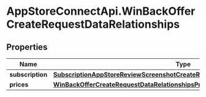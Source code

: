 # AppStoreConnectApi.WinBackOfferCreateRequestDataRelationships

## Properties

Name | Type | Description | Notes
------------ | ------------- | ------------- | -------------
**subscription** | [**SubscriptionAppStoreReviewScreenshotCreateRequestDataRelationshipsSubscription**](SubscriptionAppStoreReviewScreenshotCreateRequestDataRelationshipsSubscription.md) |  | 
**prices** | [**WinBackOfferCreateRequestDataRelationshipsPrices**](WinBackOfferCreateRequestDataRelationshipsPrices.md) |  | 


